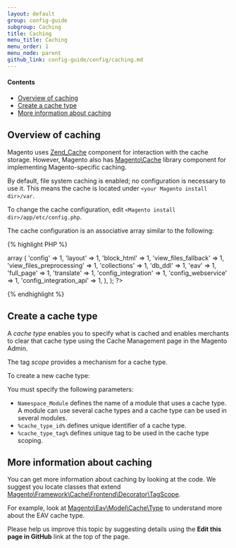 ```yaml
---
layout: default
group: config-guide
subgroup: Caching
title: Caching
menu_title: Caching
menu_order: 1
menu_node: parent
github_link: config-guide/config/caching.md
---
```


#### Contents 

*	<a href="#m2devgde-cache-explore">Overview of caching</a>
*	<a href="#m2devgde-cache-type">Create a cache type</a>
* <a href="#m2devgde-cache-more">More information about caching</a>

<h2 id="m2devgde-cache-explore">Overview of caching</h2>

Magento uses <a href="http://framework.zend.com/manual/1.12/en/zend.cache.html" target="_blank">Zend_Cache</a> component for interaction with the cache storage. However, Magento also has <a href="{{ site.mage2000url }}lib/internal/Magento/Framework/Cache" target="_blank">Magento\Cache</a> library component for implementing Magento-specific caching.

<div class="bs-callout bs-callout-info" id="info">
  <p>By default, file system caching is enabled; no configuration is necessary to use it. This means the cache is located under <code>&lt;your Magento install dir>/var</code>.</p>
</div>

To change the cache configuration, edit `<Magento install dir>/app/etc/config.php`.

The cache configuration is an associative array similar to the following:

{% highlight PHP %}
<? php
'cache_types' =>
  array (
    'config' => 1,
    'layout' => 1,
    'block_html' => 1,
    'view_files_fallback' => 1,
    'view_files_preprocessing' => 1,
    'collections' => 1,
    'db_ddl' => 1,
    'eav' => 1,
    'full_page' => 1,
    'translate' => 1,
    'config_integration' => 1,
    'config_webservice' => 1,
    'config_integration_api' => 1,
  ),
); ?>
{% endhighlight %}

<h2 id="m2devgde-cache-type">Create a cache type</h2>

A *cache type* enables you to specify what is cached and enables merchants to clear that cache type using the Cache Management page in the Magento Admin.

The tag *scope* provides a mechanism for a cache type.

To create a new cache type:

<script src="https://gist.github.com/xcomSteveJohnson/574ff5d582c92f8f6acf.js"></script>

You must specify the following parameters:

*	`Namespace_Module` defines the name of a module that uses a cache type. A module can use several cache types and a cache type can be used in several modules.
*	`%cache_type_id%` defines unique identifier of a cache type.
*	`%cache_type_tag%` defines unique tag to be used in the cache type scoping.

<h2 id="m2devgde-cache-more">More information about caching</h2>
You can get more information about caching by looking at the code. We suggest you locate classes that extend <a href="{{ site.mage2000url }}lib/internal/Magento/Framework/Cache/Frontend/Decorator/TagScope.php" target="_blank">Magento\Framework\Cache\Frontend\Decorator\TagScope</a>.

For example, look at <a href="{{ site.mage2000url }}app/code/Magento/Eav/Model/Cache/Type.php" target="_blank">Magento\Eav\Model\Cache\Type</a> to understand more about the EAV cache type.

<div class="bs-callout bs-callout-info" id="info">
  <p>Please help us improve this topic by suggesting details using the <strong>Edit this page in GitHub</strong> link at the top of the page. </p>
</div>

